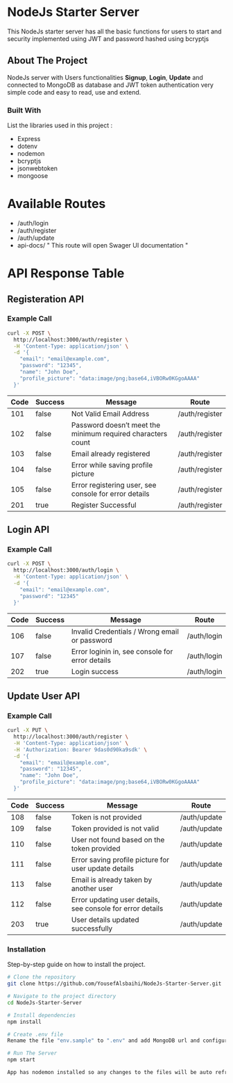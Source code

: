 # NodeJs Starter Server
This NodeJs starter server has all the basic functions for users to start and security implemented using JWT and password hashed using bcryptjs

## About The Project

NodeJs server with Users functionalities **Signup**, **Login**, **Update** and connected to MongoDB as database and JWT token authentication
very simple code and easy to read, use and extend.

### Built With

List the libraries used in this project :
- Express
- dotenv
- nodemon
- bcryptjs
- jsonwebtoken
- mongoose


# Available Routes
- /auth/login
- /auth/register
- /auth/update
- api-docs/ " This route will open Swager UI documentation "



# API Response Table

## Registeration API 
### Example Call
```bash
curl -X POST \
  http://localhost:3000/auth/register \
  -H 'Content-Type: application/json' \
  -d '{
    "email": "email@example.com",
    "password": "12345",
    "name": "John Doe",
    "profile_picture": "data:image/png;base64,iVBORw0KGgoAAAA"
  }'
```
| Code  | Success | Message  | Route |
| ------------- | ------------- | ------------- | ------------- |
| 101  | false  | Not Valid Email Address  | /auth/register  |
| 102  | false  | Password doesn’t meet the minimum required characters count  | /auth/register  |
| 103  | false  | Email already registered | /auth/register |
| 104  | false  | ​​Error while saving profile picture  | /auth/register |
| 105  | false  | Error registering user, see console for error details  | /auth/register |
| 201  | true  | Register Successful  | /auth/register |



## Login API 
### Example Call
```bash
curl -X POST \
  http://localhost:3000/auth/login \
  -H 'Content-Type: application/json' \
  -d '{
    "email": "email@example.com",
    "password": "12345"
  }'
```
| Code  | Success | Message  | Route |
| ------------- | ------------- | ------------- | ------------- |
| 106  | false  | Invalid Credentials / Wrong email or password  | /auth/login  |
| 107  | false  | Error loginin in, see console for error details  | /auth/login  |
| 202  | true  | Login success  | /auth/login |


## Update User API 
### Example Call
```bash
curl -X PUT \
  http://localhost:3000/auth/register \
  -H 'Content-Type: application/json' \
  -H 'Authorization: Bearer 9das0d90ka9sdk' \
  -d '{
    "email": "email@example.com",
    "password": "12345",
    "name": "John Doe",
    "profile_picture": "data:image/png;base64,iVBORw0KGgoAAAA"
  }'
```
| Code  | Success | Message  | Route |
| ------------- | ------------- | ------------- | ------------- |
| 108  | false  | Token is not provided  | /auth/update  |
| 109  | false  | Token provided is not valid  | /auth/update  |
| 110  | false  | User not found based on the token provided  | /auth/update |
| 111  | false  | Error saving profile picture for user update details  | /auth/update |
| 113  | false  | Email is already taken by another user | /auth/update |
| 112  | false  | Error updating user details, see console for error details  | /auth/update |
| 203  | true  | User details updated successfully  | /auth/update |





### Installation

Step-by-step guide on how to install the project.

```bash
# Clone the repository
git clone https://github.com/YousefAlsbaihi/NodeJs-Starter-Server.git

# Navigate to the project directory
cd NodeJs-Starter-Server

# Install dependencies
npm install

# Create .env file
Rename the file "env.sample" to ".env" and add MongoDB url and configure it.

# Run The Server
npm start

App has nodemon installed so any changes to the files will be auto refreshed to the server
